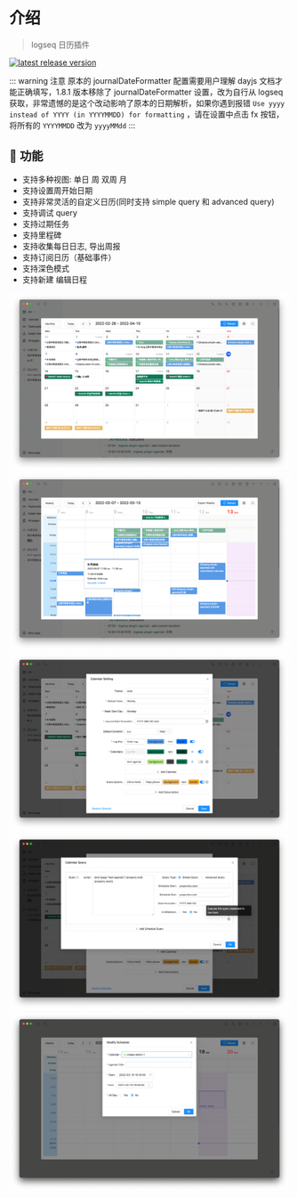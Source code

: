 # 介绍
> logseq 日历插件

[![latest release version](https://img.shields.io/github/v/release/haydenull/logseq-plugin-agenda)](https://github.com/haydenull/logseq-plugin-agenda/releases)


::: warning 注意
原本的 journalDateFormatter 配置需要用户理解 dayjs 文档才能正确填写，1.8.1 版本移除了 journalDateFormatter 设置，改为自行从 logseq 获取，非常遗憾的是这个改动影响了原本的日期解析，如果你遇到报错 `Use yyyy instead of YYYY (in YYYYMMDD) for formatting` ，请在设置中点击 fx 按钮，将所有的 `YYYYMMDD` 改为 `yyyyMMdd`
:::

## 🎨 功能
- 支持多种视图: 单日 周 双周 月
- 支持设置周开始日期
- 支持非常灵活的自定义日历(同时支持 simple query 和 advanced query)
- 支持调试 query
- 支持过期任务
- 支持里程碑
- 支持收集每日日志, 导出周报
- 支持订阅日历（基础事件）
- 支持深色模式
- 支持新建 编辑日程

![MonthView](../../screenshots/monthView.png)
![WeeklyView](../../screenshots/weeklyView.png)
![settings](../../screenshots/settings.png)
![query](../../screenshots/query.png)
![agenda](../../screenshots/modifyAgenda.png)

